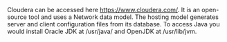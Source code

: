 Cloudera can be accessed here https://www.cloudera.com/. 
It is an open-source tool and uses a Network data model. 
The hosting model generates server and client configuration files from its database. 
To access Java you would install Oracle JDK at /usr/java/ <jdk-version> and OpenJDK at /usr/lib/jvm.
